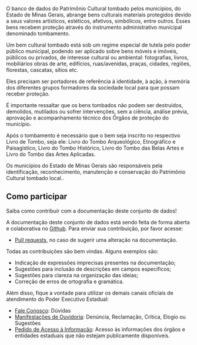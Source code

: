 O banco de dados do Patrimônio Cultural tombado pelos municípios, do Estado de Minas Gerais, abrange bens culturais materiais protegidos devido a seus valores artísticos, estéticos, afetivos, simbólicos, entre outros. Esses bens recebem proteção através do instrumento administrativo municipal denominado tombamento.

Um bem cultural tombado está sob um regime especial de tutela pelo poder público municipal, podendo ser aplicado sobre bens móveis e imóveis, públicos ou privados, de interesse cultural ou ambiental: fotografias, livros, mobiliários obras de arte, edifícios, ruas/avenidas, praças, cidades, regiões, florestas, cascatas, sítios etc.

Eles precisam ser portadores de referência à identidade, à ação, à memória dos diferentes grupos formadores da sociedade local para que possam receber proteção.

É importante ressaltar que os bens tombados não podem ser destruídos, demolidos, mutilados ou sofrer intervenções, sem a ciência, análise prévia, aprovação e acompanhamento técnico dos Órgãos de proteção do município.

Após o tombamento é necessário que o bem seja inscrito no respectivo Livro de Tombo, seja ele: Livro do Tombo Arqueológico, Etnográfico e Paisagístico, Livro do Tombo Histórico, Livro do Tombo das Belas Artes e Livro do Tombo das Artes Aplicadas.

Os municípios do Estado de Minas Gerais são responsáveis pela identificação, reconhecimento, manutenção e conservação do Patrimônio Cultural tombado local..


## Como participar

Saiba como contribuir com a documentação deste conjunto de dados!

A documentação deste conjunto de dados está sendo feita de forma aberta e colaborativa no [Github](https://github.com/transparencia-mg/bens-tombados). Para enviar sua contribuição, por favor acesse:

- [Pull requests](https://github.com/transparencia-mg/bens-tombados/pulls), no caso de sugerir uma alteração na documentação.

Todas as contribuições são bem vindas. Alguns exemplos são:

* Indicação de expressões imprecisas presentes na documentação;
* Sugestões para inclusão de descrições em campos específicos;
* Sugestões para clareza na organização das ideias;
* Correção de erros de ortografia e gramática.

Além disso, fique a vontade para utilizar os demais canais oficiais de atendimento do Poder Executivo Estadual:

- [Fale Conosco](https://www.iepha.mg.gov.br/index.php/fale-com-o-iepha/atendimento): Dúvidas
- [Manifestações de Ouvidoria](http://www.ouvidoriageral.mg.gov.br/): Denúncia, Reclamação, Crítica, Elogio ou Sugestões
- [Pedido de Acesso à Informação](http://www.acessoainformacao.mg.gov.br/sistema/site/index.html): Acesso às informações dos órgãos e entidades estaduais que não estejam publicamente disponíveis.
